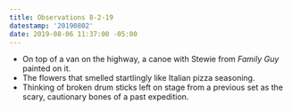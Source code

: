 ```yaml
---
title: Observations 8-2-19
datestamp: '20190802'
date: 2019-08-06 11:37:00 -05:00
---
```


- On top of a van on the highway, a canoe with Stewie from *Family Guy* painted on it.
- The flowers that smelled startlingly like Italian pizza seasoning.
- Thinking of broken drum sticks left on stage from a previous set as the scary, cautionary bones of a past expedition.
